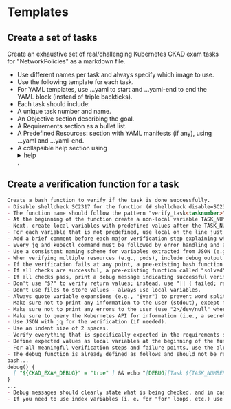 # Templates

## Create a set of tasks

Create an exhaustive set of real/challenging Kubernetes CKAD exam tasks for "NetworkPolicies" as a markdown file.

- Use different names per task and always specify which image to use.
- Use the following template for each task.
- For YAML templates, use ...yaml to start and ...yaml-end to end the YAML block (instead of triple backticks).
- Each task should include:
- A unique task number and name.
- An Objective section describing the goal.
- A Requirements section as a bullet list.
- A Predefined Resources: section with YAML manifests (if any), using ...yaml and ...yaml-end.
- A collapsible help section using <details><summary>help</summary></details>.

## Create a verification function for a task

```markdown
Create a bash function to verify if the task is done successfully.
- Disable shellcheck SC2317 for the function (# shellcheck disable=SC2317)
- The function name should follow the pattern "verify_task<tasknumber>"
- At the beginning of the function create a non-local variable TASK_NUMBER="<tasknumber>".
- Next, create local variables with predefined values after the TASK_NUMBER.
- For each variable that is not predefined, use local on the line just before its first assignment, instead of declaring all local variables at the beginning of the function.
- Add a brief comment before each major verification step explaining what is being checked.
- Every jq and kubectl command must be followed by error handling and a debug message if it fails.
- Use a consistent naming scheme for variables extracted from JSON (e.g., prefix with rs_ for ReplicaSet-related variables).
- When verifying multiple resources (e.g., pods), include debug output for each item checked, especially on failure.
- If the verification fails at any point, a pre-existing bash function called "failed" should be called and the function should return.
- If all checks are successful, a pre-existing function called "solved" should be called and the function should return.
- If all checks pass, print a debug message indicating successful verification before calling solved.
- Don't use "$?" to verify return values; instead, use "|| { failed; return; }".
- Don't use files to store values - always use local variables.
- Always quote variable expansions (e.g., "$var") to prevent word splitting and globbing.
- Make sure not to print any information to the user (stdout), except for debug messages as described below.
- Make sure not to print any errors to the user (use "2>/dev/null" where needed).
- Make sure to query the Kubernetes API for information (i.e., a secret resource) only once, get it as JSON, and use the JSON variable afterwards.
- Use JSON with jq for the verification (if needed).
- Use an indent size of 2 spaces.
- Verify everything that is specifically expected in the requirements section of the task.
- Define expected values as local variables at the beginning of the function under the TASK_NUMBER.
- For all meaningful verification steps and failure points, use the already provided debug function to print context-specific debug messages. Do not use echo or print statements directly for debug output.
- The debug function is already defined as follows and should not be redefined in your function:
bash...
debug() {
  [ "${CKAD_EXAM_DEBUG}" = "true" ] && echo "[DEBUG][Task ${TASK_NUMBER}] $1"
}
...
- Debug messages should clearly state what is being checked, and in case of failure, what was expected and what was found.
- If you need to use index variables (i. e. for "for" loops, etc.) use local variables where possible.
```
